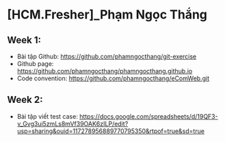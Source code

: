 # [HCM.Fresher]_Phạm Ngọc Thắng
## Week 1:
- Bài tập Github: https://github.com/phamngocthang/git-exercise
- Github page: https://github.com/phamngocthang/phamngocthang.github.io
- Code convention: https://github.com/phamngocthang/eComWeb.git
## Week 2:
- Bài tập viết test case: https://docs.google.com/spreadsheets/d/19QF3-v_Gvg3ui5zmLs8mVf39OAK6zILP/edit?usp=sharing&ouid=117278956889770795350&rtpof=true&sd=true